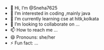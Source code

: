 - 👋 Hi, I’m @Sneha7625
- 👀 I’m interested in coding ,mainly java
-  🌱 I’m currently learning cse at hitk,kolkata
- 💞️ I’m looking to collaborate on ...
- 📫 How to reach me ...
- 😄 Pronouns: she/her
- ⚡ Fun fact: ...

<!---
Sneha7625/Sneha7625 is a ✨ special ✨ repository because its `README.md` (this file) appears on your GitHub profile.
You can click the Preview link to take a look at your changes.
--->
